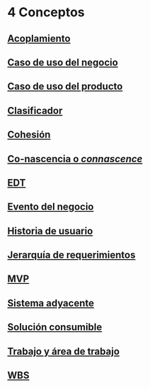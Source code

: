 # 4 Conceptos

## [Acoplamiento](./4_Acoplamiento.md)

## [Caso de uso del negocio](./4_Caso_de_uso_del_negocio.md)

## [Caso de uso del producto](./4_Caso_de_uso_del_producto.md)

## [Clasificador](./4_Clasificador.md)

## [Cohesión](./4_Cohesion.md)

## [Co-nascencia o *connascence*](./4_Connascence.md)

## [EDT](./4_EDT.md)

## [Evento del negocio](./4_Evento_de_negocio.md)

## [Historia de usuario](./4_Historia_de_usuario.md)

## [Jerarquía de requerimientos](./4_Jerarquia_de_requerimientos.md)

## [MVP](./4_MVP.md)

## [Sistema adyacente](./4_Sistema_adyacente.md)

## [Solución consumible](./4_Solucion_consumible.md)

## [Trabajo y área de trabajo](./4_Trabajo_y_area_de_trabajo.md)

## [WBS](./4_WBS.md)
